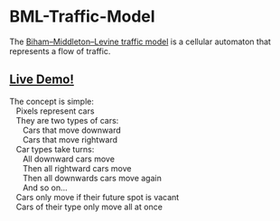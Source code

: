 # BML-Traffic-Model

The [Biham–Middleton–Levine traffic model](https://en.wikipedia.org/wiki/Biham%E2%80%93Middleton%E2%80%93Levine_traffic_model) is a cellular automaton that represents a flow of traffic.

## [Live Demo!](http://tariqksoliman.github.io/BML-Traffic-Model)

The concept is simple:  
&nbsp;&nbsp;&nbsp;Pixels represent cars  
&nbsp;&nbsp;&nbsp;They are two types of cars:  
&nbsp;&nbsp;&nbsp;&nbsp;&nbsp;&nbsp;Cars that move downward  
&nbsp;&nbsp;&nbsp;&nbsp;&nbsp;&nbsp;Cars that move rightward  
&nbsp;&nbsp;&nbsp;Car types take turns:  
&nbsp;&nbsp;&nbsp;&nbsp;&nbsp;&nbsp;All downward cars move  
&nbsp;&nbsp;&nbsp;&nbsp;&nbsp;&nbsp;Then all rightward cars move  
&nbsp;&nbsp;&nbsp;&nbsp;&nbsp;&nbsp;Then all downwards cars move again  
&nbsp;&nbsp;&nbsp;&nbsp;&nbsp;&nbsp;And so on...  
&nbsp;&nbsp;&nbsp;Cars only move if their future spot is vacant  
&nbsp;&nbsp;&nbsp;Cars of their type only move all at once